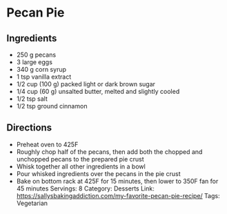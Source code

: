 # Pecan Pie
## Ingredients
- 250 g pecans
- 3 large eggs
- 340 g corn syrup
- 1 tsp vanilla extract
- 1/2 cup (100 g) packed light or dark brown sugar
- 1/4 cup (60 g) unsalted butter, melted and slightly cooled
- 1/2 tsp salt
- 1/2 tsp ground cinnamon
## Directions
- Preheat oven to 425F
- Roughly chop half of the pecans, then add both the chopped and unchopped pecans to the prepared pie crust
- Whisk together all other ingredients in a bowl
- Pour whisked ingredients over the pecans in the pie crust
- Bake on bottom rack at 425F for 15 minutes, then lower to 350F fan for 45 minutes
Servings: 8
Category: Desserts
Link: https://sallysbakingaddiction.com/my-favorite-pecan-pie-recipe/
Tags: Vegetarian
